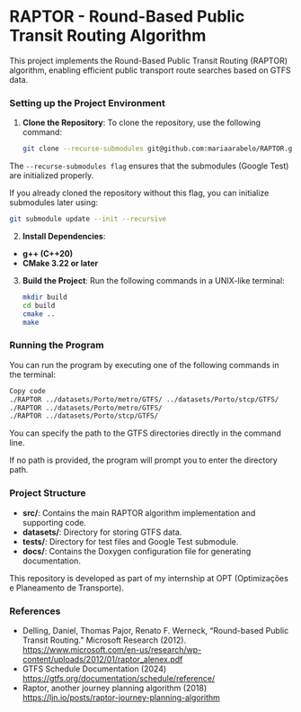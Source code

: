 # RAPTOR - Round-Based Public Transit Routing Algorithm
This project implements the Round-Based Public Transit Routing (RAPTOR) algorithm, 
enabling efficient public transport route searches based on GTFS data.

### Setting up the Project Environment
1. **Clone the Repository**: To clone the repository, use the following command:
    ```bash 
    git clone --recurse-submodules git@github.com:mariaarabelo/RAPTOR.git
    ```

The ``--recurse-submodules flag`` ensures that the submodules (Google Test) are initialized properly. 
    
If you already cloned the repository without this flag, you can initialize submodules later using:
    
```bash 
git submodule update --init --recursive
```
    
2. **Install Dependencies**:
 - **g++ (C++20)**
 - **CMake 3.22 or later**

3. **Build the Project**: Run the following commands in a UNIX-like terminal:
    ```bash
    mkdir build
    cd build
    cmake ..
    make
    ```

### Running the Program
You can run the program by executing one of the following commands in the terminal:

```bash
Copy code
./RAPTOR ../datasets/Porto/metro/GTFS/ ../datasets/Porto/stcp/GTFS/
./RAPTOR ../datasets/Porto/metro/GTFS/
./RAPTOR ../datasets/Porto/stcp/GTFS/
```

You can specify the path to the GTFS directories directly in the command line.

If no path is provided, the program will prompt you to enter the directory path.

### Project Structure
- **src/**: Contains the main RAPTOR algorithm implementation and supporting code.
- **datasets/**: Directory for storing GTFS data.
- **tests/**: Directory for test files and Google Test submodule.
- **docs/**: Contains the Doxygen configuration file for generating documentation.

This repository is developed as part of my internship at OPT (Optimizações e Planeamento de Transporte). 

### References
- Delling, Daniel, Thomas Pajor, Renato F. Werneck, “Round-based Public Transit Routing.” Microsoft Research (2012). https://www.microsoft.com/en-us/research/wp-content/uploads/2012/01/raptor_alenex.pdf
- GTFS Schedule Documentation (2024) https://gtfs.org/documentation/schedule/reference/
- Raptor, another journey planning algorithm (2018) https://ljn.io/posts/raptor-journey-planning-algorithm
